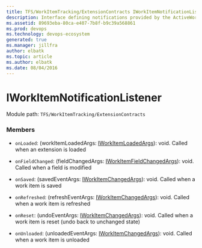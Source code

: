 ```yaml
---
title: TFS/WorkItemTracking/ExtensionContracts IWorkItemNotificationListener API | Extensions for Azure DevOps Services
description: Interface defining notifications provided by the ActiveWorkItemService
ms.assetid: 89693eba-80ca-e407-7b8f-b9c39a568861
ms.prod: devops
ms.technology: devops-ecosystem
generated: true
ms.manager: jillfra
author: elbatk
ms.topic: article
ms.author: elbatk
ms.date: 08/04/2016
---
```


# IWorkItemNotificationListener

Module path: `TFS/WorkItemTracking/ExtensionContracts`


### Members

* `onLoaded`: (workItemLoadedArgs: [IWorkItemLoadedArgs](../../../TFS/WorkItemTracking/ExtensionContracts/IWorkItemLoadedArgs.md)): void. Called when an extension is loaded

* `onFieldChanged`: (fieldChangedArgs: [IWorkItemFieldChangedArgs](../../../TFS/WorkItemTracking/ExtensionContracts/IWorkItemFieldChangedArgs.md)): void. Called when a field is modified

* `onSaved`: (savedEventArgs: [IWorkItemChangedArgs](../../../TFS/WorkItemTracking/ExtensionContracts/IWorkItemChangedArgs.md)): void. Called when a work item is saved

* `onRefreshed`: (refreshEventArgs: [IWorkItemChangedArgs](../../../TFS/WorkItemTracking/ExtensionContracts/IWorkItemChangedArgs.md)): void. Called when a work item is refreshed

* `onReset`: (undoEventArgs: [IWorkItemChangedArgs](../../../TFS/WorkItemTracking/ExtensionContracts/IWorkItemChangedArgs.md)): void. Called when a work item is reset (undo back to unchanged state)

* `onUnloaded`: (unloadedEventArgs: [IWorkItemChangedArgs](../../../TFS/WorkItemTracking/ExtensionContracts/IWorkItemChangedArgs.md)): void. Called when a work item is unloaded

